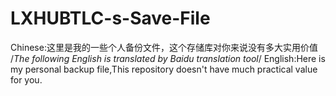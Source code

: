 # LXHUBTLC-s-Save-File

Chinese:这里是我的一些个人备份文件，这个存储库对你来说没有多大实用价值
/*The following English is translated by Baidu translation tool*/
English:Here is my personal backup file,This repository doesn't have much practical value for you.
